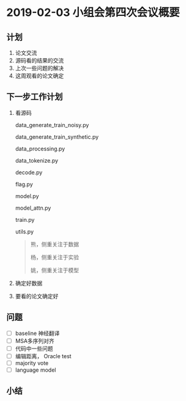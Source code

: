 # 2019-02-03 小组会第四次会议概要

## 计划

1. 论文交流
2. 源码看的结果的交流
3. 上次一些问题的解决
4. 这周观看的论文确定



## 下一步工作计划

1. 看源码

   data_generate_train_noisy.py

   data_generate_train_synthetic.py

   data_processing.py

   data_tokenize.py

   decode.py

   flag.py

   model.py

   model_attn.py

   train.py

   utils.py

   > 熊，侧重关注于数据
   >
   > 杨，侧重关注于实验
   >
   > 姚，侧重关注于模型

2. 确定好数据

3. 要看的论文确定好


## 问题

- [ ] baseline 神经翻译
- [ ] MSA多序列对齐
- [ ] 代码中一些问题
- [ ] 编辑距离， Oracle test
- [ ] majority vote 
- [ ] language model 

## 小结







